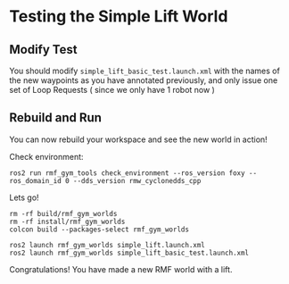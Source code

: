 # Testing the Simple Lift World

## Modify Test
You should modify `simple_lift_basic_test.launch.xml` with the names of the new waypoints as you have annotated previously, and only issue one set of Loop Requests ( since we only have 1 robot now )


## Rebuild and Run
You can now rebuild your workspace and see the new world in action!

Check environment:

```
ros2 run rmf_gym_tools check_environment --ros_version foxy --ros_domain_id 0 --dds_version rmw_cyclonedds_cpp
```

Lets go!
```
rm -rf build/rmf_gym_worlds
rm -rf install/rmf_gym_worlds
colcon build --packages-select rmf_gym_worlds

ros2 launch rmf_gym_worlds simple_lift.launch.xml
ros2 launch rmf_gym_worlds simple_lift_basic_test.launch.xml
```

Congratulations! You have made a new RMF world with a lift.

